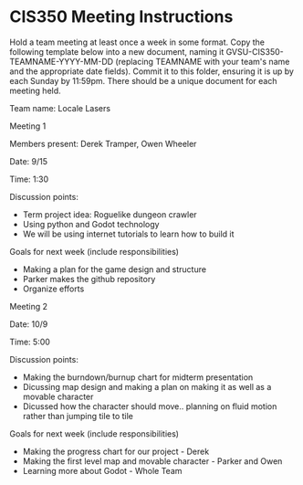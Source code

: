 # CIS350 Meeting Instructions

Hold a team meeting at least once a week in some format.  Copy the following template below into a new document, naming it GVSU-CIS350-TEAMNAME-YYYY-MM-DD (replacing TEAMNAME with your team's name and the appropriate date fields).  Commit it to this folder, ensuring it is up by each Sunday by 11:59pm.  There should be a unique document for each meeting held.



Team name: Locale Lasers

Meeting 1

Members present: Derek Tramper, Owen Wheeler

Date: 9/15

Time: 1:30

Discussion points: 

* Term project idea: Roguelike dungeon crawler
* Using python and Godot technology
* We will be using internet tutorials to learn how to build it
  

Goals for next week (include responsibilities)

* Making a plan for the game design and structure
* Parker makes the github repository
* Organize efforts

Meeting 2

Date: 10/9

Time: 5:00

Discussion points: 

* Making the burndown/burnup chart for midterm presentation
* Dicussing map design and making a plan on making it as well as a movable character
* Dicussed how the character should move.. planning on fluid motion rather than jumping tile to tile
  

Goals for next week (include responsibilities)

* Making the progress chart for our project - Derek
* Making the first level map and movable character - Parker and Owen
* Learning more about Godot - Whole Team



